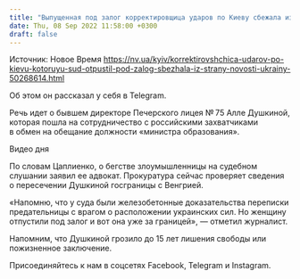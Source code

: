 ```yaml
---
title: "Выпущенная под залог корректировщица ударов по Киеву сбежала из страны — Цаплиенко"
date: Thu, 08 Sep 2022 11:58:00 +0300
draft: false
---
```

Источник: Новое Время https://nv.ua/kyiv/korrektirovshchica-udarov-po-kievu-kotoruyu-sud-otpustil-pod-zalog-sbezhala-iz-strany-novosti-ukrainy-50268614.html


Об этом он рассказал у себя в Telegram.

Речь идет о бывшем директоре Печерского лицея № 75 Алле Душкиной, которая пошла на сотрудничество с российскими захватчиками в обмен на обещание должности «министра образования».

 Видео дня   

По словам Цаплиенко, о бегстве злоумышленницы на судебном слушании заявил ее адвокат. Прокуратура сейчас проверяет сведения о пересечении Душкиной госграницы с Венгрией.

«Напомню, что у суда были железобетонные доказательства переписки предательницы с врагом о расположении украинских сил. Но женщину отпустили под залог и вот она уже за границей», — отметил журналист.

Напомним, что Душкиной грозило до 15 лет лишения свободы или пожизненное заключение.

Присоединяйтесь к нам в соцсетях Facebook, Telegram и Instagram.
